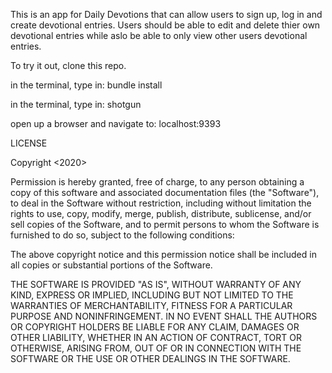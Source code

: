 This is an app for Daily Devotions that can allow users to sign up, log in and create devotional entries.
Users should be able to edit and delete thier own devotional entries while aslo be able to only view other users devotional entries.


To try it out, clone this repo.

in the terminal, type in:
bundle install

in the terminal, type in:
shotgun

open up a browser and navigate to:
localhost:9393

LICENSE

Copyright <2020> <joshsrai>

Permission is hereby granted, free of charge, to any person obtaining a copy of this software and associated documentation files (the "Software"), to deal in the Software without restriction, including without limitation the rights to use, copy, modify, merge, publish, distribute, sublicense, and/or sell copies of the Software, and to permit persons to whom the Software is furnished to do so, subject to the following conditions:

The above copyright notice and this permission notice shall be included in all copies or substantial portions of the Software.

THE SOFTWARE IS PROVIDED "AS IS", WITHOUT WARRANTY OF ANY KIND, EXPRESS OR IMPLIED, INCLUDING BUT NOT LIMITED TO THE WARRANTIES OF MERCHANTABILITY, FITNESS FOR A PARTICULAR PURPOSE AND NONINFRINGEMENT. IN NO EVENT SHALL THE AUTHORS OR COPYRIGHT HOLDERS BE LIABLE FOR ANY CLAIM, DAMAGES OR OTHER LIABILITY, WHETHER IN AN ACTION OF CONTRACT, TORT OR OTHERWISE, ARISING FROM, OUT OF OR IN CONNECTION WITH THE SOFTWARE OR THE USE OR OTHER DEALINGS IN THE SOFTWARE.
